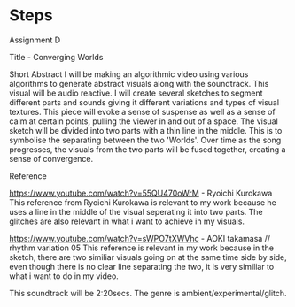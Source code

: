 # Steps
Assignment D

Title - Converging Worlds

Short Abstract
I will be making an algorithmic video using various algorithms to generate abstract visuals along with the soundtrack. This visual will be audio reactive. I will create several sketches to segment different parts and sounds giving it different variations and types of visual textures. This piece will evoke a sense of suspense as well as a sense of calm at certain points, pulling the viewer in and out of a space. The visual sketch will be divided into two parts with a thin line in the middle. This is to symbolise the separating between the two 'Worlds'. Over time as the song progresses, the visuals from the two parts will be fused together, creating a sense of convergence. 

Reference

https://www.youtube.com/watch?v=55QU470oWrM - Ryoichi Kurokawa 
This reference from Ryoichi Kurokawa is relevant to my work because he uses a line in the middle of the visual seperating it into two parts. The glitches are also relevant in what i want to achieve in my visuals. 

https://www.youtube.com/watch?v=sWPO7tXWVhc - AOKI takamasa // rhythm variation 05
This reference is relevant in my work because in the sketch, there are two similiar visuals going on at the same time side by side, even though there is no clear line separating the two, it is very similiar to what i want to  do in my video. 


This soundtrack will be 2:20secs. The genre is ambient/experimental/glitch. 




